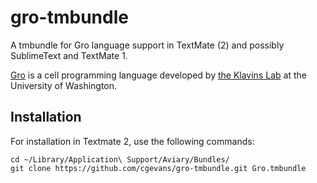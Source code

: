 gro-tmbundle
============

A tmbundle for Gro language support in TextMate (2) and possibly SublimeText and TextMate 1.

[Gro](http://depts.washington.edu/soslab/gro/) is a cell programming language developed by 
[the Klavins Lab](http://soslab.ee.washington.edu/) at the University of Washington.

Installation
------------

For installation in Textmate 2, use the following commands:

    cd ~/Library/Application\ Support/Aviary/Bundles/
    git clone https://github.com/cgevans/gro-tmbundle.git Gro.tmbundle
